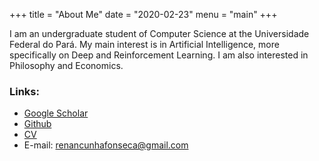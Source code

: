 +++
title = "About Me"
date = "2020-02-23"
menu = "main"
+++

I am an undergraduate student of Computer Science at the Universidade Federal do
Pará. My main interest is in Artificial Intelligence, more specifically on 
Deep and Reinforcement Learning. I am also interested in Philosophy and
Economics.


### Links:
* [Google Scholar](https://scholar.google.com/citations?user=LeclqYAAAAAJ&hl=en)
* [Github](https://github.com/renan-cunha?tab=repositories)
* [CV](/cv.pdf)
* E-mail: renancunhafonseca@gmail.com
